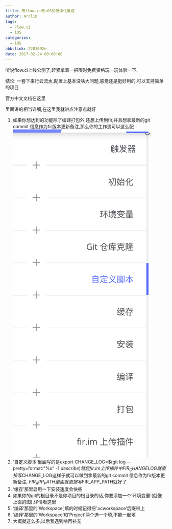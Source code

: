 ```yaml
---
title: 用flow.ci做iOS的持续化集成
author: Arclin
tags:
  - Flow.ci
  - iOS
categories:
  - iOS
abbrlink: 2281692e
date: 2017-02-24 00:00:00
---
```

听说flow.ci上线公测了,赶紧拿着一把限时免费资格玩一玩体验一下.

<!-- more -->

结论: 一套下来行云流水,配置上基本没啥大问题,感觉还是挺好用的.可以支持简单的项目

官方中文文档在这里

里面讲的相当详细,在这里我就讲点注意点就好

1. 如果你想达到的功能除了编译打包外,还想上传到fir,并且想拿最新的git commit 信息作为fir版本更新备注,那么你的工作流可以这么配
![](https://github.com/Arc-lin/BlogImage/blob/master/1012.png?raw=true)
2. ‘自定义脚本’里面写的是export CHANGE_LOG=$(git log --pretty=format:"%s" -1 $describe) 然后 fir.im 上传插件 中 FIR_CHANGELOG就直接写$CHANGE_LOG这样子就可以做到拿最新的git commit 信息作为fir版本更新备注, $FIR_APP_PATH里面就直接写$FIR_APP_PATH就好了
3. ‘缓存’那里启用一下安装速度会快些
4. 如果你的git的根目录不是你项目的根目录的话,你要添加一个’环境变量’(就像上面的图),详情看这里
5. ‘编译’那里的’Workspace’,填的时候记得把’.xcworkspace’后缀带上
6. ‘编译’那里的’Workspace’和’Project’两个选一个填,不能一起填
7. 大概就这么多,以后我遇到啥再补充